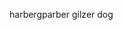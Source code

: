 harbergparber
gilzer dog
<!---
VoltageORourke/VoltageORourke is a ✨ special ✨ repository because its `README.md` (this file) appears on your GitHub profile.
You can click the Preview link to take a look at your changes.
--->
